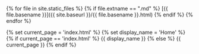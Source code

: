 {% for file in site.static_files %}
  {% if file.extname == ".md" %}
    [{{ file.basename }}]({{ site.baseurl }}/{{ file.basename }}.html)
  {% endif %}
{% endfor %}

{% set current_page = 'index.html' %}
{% set display_name = 'Home' %}
{% if current_page == 'index.html' %}
  {{ display_name }}
{% else %}
  {{ current_page }}
{% endif %}
